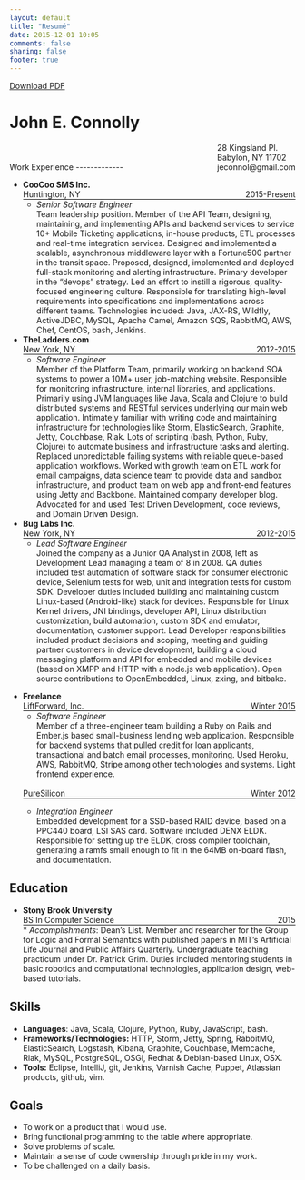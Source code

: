 ```yaml
---
layout: default
title: "Resumé"
date: 2015-12-01 10:05
comments: false
sharing: false
footer: true
---
```

<div class="container">
  <div class="row">
        <a class="btn btn-primary view-pdf" href="/images/resume.pdf"><i class="fa fa-file-pdf-o"></i>  Download PDF</a>
  </div>
</div>

<h1>John E. Connolly</h1>

<div style="float:right">
28 Kingsland Pl.<br/>
Babylon, NY 11702<br/>
jeconnol@gmail.com
</div>
<br/>
<br/>
Work Experience
-------------
<ul>
  <li>
    <b>CooCoo SMS Inc.</b>
    <br/>
    <div style="border-bottom: 1px solid black;overflow:hidden">
      <div style="float:left">Huntington, NY</div>
      <div style="float:right">2015-Present</div>
    </div>
    <ul>
      <li>
        <i>Senior Software Engineer</i>
        <br/>
        Team leadership position. Member of the API Team, designing, maintaining, and implementing APIs and backend services to service 10+ Mobile Ticketing applications, in-house products, ETL processes and real-time integration services. Designed and implemented a scalable, asynchronous middleware layer with a Fortune500 partner in the transit space. Proposed, designed, implemented and deployed full-stack monitoring and alerting infrastructure. Primary developer in the “devops” strategy. Led an effort to instill a rigorous, quality-focused engineering culture. Responsible for translating high-level requirements into specifications and implementations across different teams. Technologies included: Java, JAX-RS, Wildfly, ActiveJDBC, MySQL, Apache Camel, Amazon SQS, RabbitMQ, AWS, Chef, CentOS, bash, Jenkins.
      </li>
    </ul>
  </li>
  <li>
    <b>TheLadders.com</b>
    <br/>
    <div style="border-bottom: 1px solid black;overflow:hidden">
      <div style="float:left">New York, NY</div>
      <div style="float:right">2012-2015</div>
    </div>
    <ul>
      <li>
        <i>Software Engineer</i>
        <br/>
        Member of the Platform Team, primarily working on backend SOA systems to power a 10M+ user, job-matching website. Responsible for monitoring infrastructure, internal libraries, and applications. Primarily using JVM languages like Java, Scala and Clojure to build distributed systems and RESTful services underlying our main web application. Intimately familiar with writing code and maintaining infrastructure for technologies like Storm, ElasticSearch, Graphite, Jetty, Couchbase, Riak. Lots of scripting (bash, Python, Ruby, Clojure) to automate business and infrastructure tasks and alerting. Replaced unpredictable failing systems with reliable queue-based application workflows. Worked with growth team on ETL work for email campaigns, data science team to provide data and sandbox infrastructure, and product team on web app and front-end features using Jetty and Backbone. Maintained company developer blog. Advocated for and used Test Driven Development, code reviews, and Domain Driven Design.
      </li>
    </ul>
  <li>
    <b>Bug Labs Inc.</b>
    <br/>
    <div style="border-bottom: 1px solid black;overflow:hidden">
      <div style="float:left">New York, NY</div>
      <div style="float:right">2012-2015</div>
    </div>
    <ul>
      <li>
        <i>Lead Software Engineer</i>
        <br/>
        Joined the company as a Junior QA Analyst in 2008, left as Development Lead managing a team of 8 in 2008. QA duties included test automation of software stack for consumer electronic device, Selenium tests for web, unit and integration tests for custom SDK. Developer duties included building and maintaining custom Linux-based (Android-like) stack for devices. Responsible for Linux Kernel drivers, JNI bindings, developer API, Linux distribution customization, build automation, custom SDK and emulator, documentation, customer support. Lead Developer responsibilities included product decisions and scoping, meeting and guiding partner customers in device development, building a cloud messaging platform and API for embedded and mobile devices (based on XMPP and HTTP with a node.js web application).  Open source contributions to OpenEmbedded, Linux, zxing, and bitbake.
      </li>
    </ul>
  </li>
</ul>
<ul>
  <li>
    <b>Freelance</b>
    <br/>
    <div style="border-bottom: 1px solid black;overflow:hidden">
      <div style="float:left">LiftForward, Inc.</div><div style="float:right">Winter 2015</div>
    </div>
    <ul>
      <li>
        <i>Software Engineer</i>
        <br/>
        Member of a three-engineer team building a Ruby on Rails and Ember.js based small-business lending web application. Responsible for backend systems that pulled credit for loan applicants, transactional and batch email processes, monitoring. Used Heroku, AWS, RabbitMQ, Stripe among other technologies and systems. Light frontend experience.
        <br/>
      </li>
      <br/>
    </ul>
  </li>
    <div style="border-bottom: 1px solid black;overflow:hidden">
      <div style="float:left">PureSilicon</div><div style="float:right">Winter 2012</div>
    </div>
    <ul>
      <li>
        <i>Integration Engineer</i>
        <br/>
        Embedded development for a SSD-based RAID device, based on a PPC440 board, LSI SAS card.  Software included DENX ELDK.  Responsible for setting up the ELDK, cross compiler toolchain, generating a ramfs small enough to fit in the 64MB on-board flash, and documentation.
      </li>
    </ul>
  </li>
</ul>

Education
------------
* **Stony Brook University**
  <div style="border-bottom: 1px solid black;overflow:hidden">
  <div style="float:left">BS In Computer Science</div><div style="float:right">2015</div>
  </div>
  * <i>Accomplishments</i>: Dean’s List. Member and researcher for the Group for Logic and Formal Semantics with published papers in MIT’s Artificial Life Journal and Public Affairs Quarterly. Undergraduate teaching practicum under Dr. Patrick Grim.  Duties included mentoring students in basic robotics and computational technologies, application design, web-based tutorials.

Skills
-----------
  * **Languages**: Java, Scala, Clojure, Python, Ruby, JavaScript, bash.
  * **Frameworks/Technologies:** HTTP, Storm, Jetty, Spring, RabbitMQ, ElasticSearch, Logstash, Kibana, Graphite, Couchbase, Memcache, Riak, MySQL, PostgreSQL, OSGi, Redhat & Debian-based Linux, OSX.
  * **Tools:** Eclipse, IntelliJ, git, Jenkins, Varnish Cache, Puppet, Atlassian products, github, vim.

Goals
-----------
* To work on a product that I would use.
* Bring functional programming to the table where appropriate.
* Solve problems of scale.
* Maintain a sense of code ownership through pride in my work.
* To be challenged on a daily basis.

